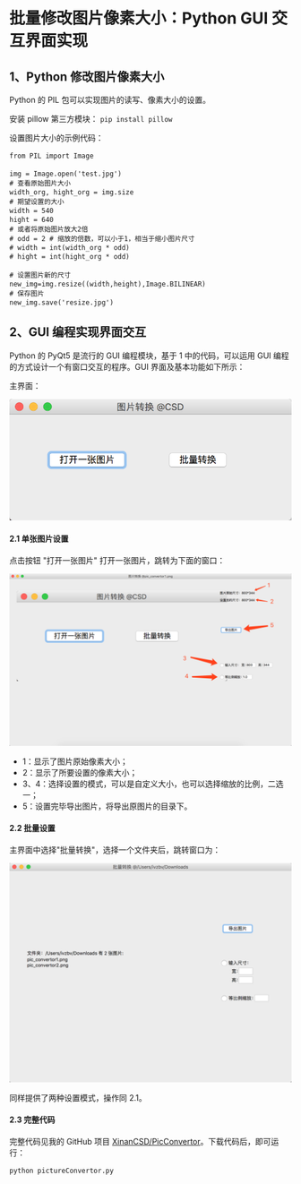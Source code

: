 # 批量修改图片像素大小：Python GUI 交互界面实现

## 1、Python 修改图片像素大小

Python 的 PIL 包可以实现图片的读写、像素大小的设置。

安装 pillow 第三方模块：
`pip install pillow`

设置图片大小的示例代码：
```text
from PIL import Image

img = Image.open('test.jpg')
# 查看原始图片大小
width_org, hight_org = img.size
# 期望设置的大小
width = 540
hight = 640
# 或者将原始图片放大2倍
# odd = 2 # 缩放的倍数，可以小于1，相当于缩小图片尺寸
# width = int(width_org * odd)
# hight = int(hight_org * odd)

# 设置图片新的尺寸
new_img=img.resize((width,height),Image.BILINEAR)
# 保存图片
new_img.save('resize.jpg')
```

## 2、GUI 编程实现界面交互

Python 的 PyQt5 是流行的 GUI 编程模块，基于 1 中的代码，可以运用 GUI 编程的方式设计一个有窗口交互的程序。GUI 界面及基本功能如下所示：

主界面：

![](../resources/pic_convertor1.png)

#### 2.1 单张图片设置

点击按钮 "打开一张图片" 打开一张图片，跳转为下面的窗口：

![](../resources/pic_convertor2.png)

- 1：显示了图片原始像素大小；
- 2：显示了所要设置的像素大小；
- 3、4：选择设置的模式，可以是自定义大小，也可以选择缩放的比例，二选一；
- 5：设置完毕导出图片，将导出原图片的目录下。


#### 2.2 批量设置

主界面中选择"批量转换"，选择一个文件夹后，跳转窗口为：

![](../resources/pic_convertor3.png)

同样提供了两种设置模式，操作同 2.1。


#### 2.3 完整代码

完整代码见我的 GitHub 项目 [XinanCSD/PicConvertor](https://github.com/XinanCSD/PicConvertor)。下载代码后，即可运行：

```
python pictureConvertor.py
```
